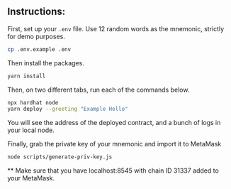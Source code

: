 ## Instructions:

First, set up your `.env` file. Use 12 random words as the mnemonic, strictly for demo purposes.
```bash
cp .env.example .env
```

Then install the packages.
```bash
yarn install
```

Then, on two different tabs, run each of the commands below.
```bash
npx hardhat node
yarn deploy --greeting "Example Hello"
```

You will see the address of the deployed contract, and a bunch of logs in your local node.

Finally, grab the private key of your mnemonic and import it to MetaMask
```bash
node scripts/generate-priv-key.js
```

** Make sure that you have localhost:8545 with chain ID 31337 added to your MetaMask.
